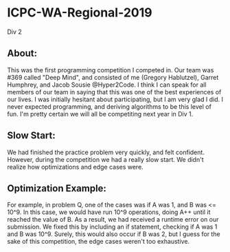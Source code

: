 # ICPC-WA-Regional-2019
Div 2

## About:
This was the first programming competition I competed in. Our team was #369 called "Deep Mind", and consisted of me (Gregory Hablutzel), Garret Humphrey, and Jacob Sousie @Hyper2Code. I think I can speak for all members of our team in saying that this was one of the best experiences of our lives. I was initially hesitant about participating, but I am very glad I did. I never expected programming, and deriving algorithms to be this level of fun. I'm pretty certain we will all be competiting next year in Div 1.
## Slow Start:
We had finished the practice problem very quickly, and felt confident. However, during the competition we had a really slow start. We didn't realize how optimizations and edge cases were. 
## Optimization Example:
For example, in problem Q, one of the cases was if A was 1, and B was <= 10^9. In this case, we would have run 10^9 operations, doing A++ until it reached the value of B. As a result, we had received a runtime error on our submission. We fixed this by including an if statement, checking if A was 1 and B was 10^9. Surely, this would also occur if B was 2, but I guess for the sake of this competition, the edge cases weren't too exhaustive.


